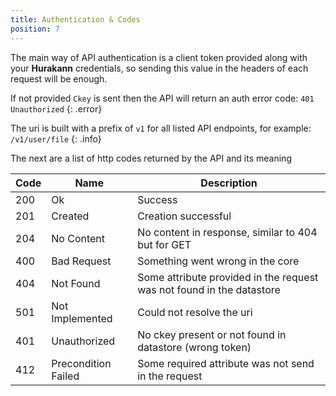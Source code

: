 ```yaml
---
title: Authentication & Codes
position: 7
---
```


The main way of API authentication is a client token provided along with your **Hurakann** credentials, so sending this value in the headers of each
request will be enough.

If not provided `Ckey` is sent then the API will return an auth error code: `401 Unauthorized`
{: .error}

The uri is built with a prefix of `v1` for all listed API endpoints, for example: `/v1/user/file`
{: .info}

The next are a list of http codes returned by the API and its meaning

| Code | Name | Description |
|------|------|-------------|
| 200  | Ok   | Success     |
| 201  | Created | Creation successful |
| 204  | No Content | No content in response, similar to 404 but for GET |
| 400  | Bad Request | Something went wrong in the core |
| 404  | Not Found | Some attribute provided in the request was not found in the datastore |
| 501  | Not Implemented | Could not resolve the uri |
| 401  | Unauthorized | No ckey present or not found in datastore (wrong token) |
| 412  | Precondition Failed | Some required attribute was not send in the request | 

